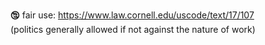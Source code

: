 🕲 fair use: https://www.law.cornell.edu/uscode/text/17/107  
(politics generally allowed if not against the nature of work)
